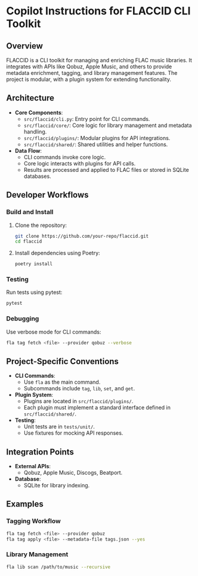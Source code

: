 # Copilot Instructions for FLACCID CLI Toolkit

## Overview
FLACCID is a CLI toolkit for managing and enriching FLAC music libraries. It integrates with APIs like Qobuz, Apple Music, and others to provide metadata enrichment, tagging, and library management features. The project is modular, with a plugin system for extending functionality.

## Architecture
- **Core Components**:
  - `src/flaccid/cli.py`: Entry point for CLI commands.
  - `src/flaccid/core/`: Core logic for library management and metadata handling.
  - `src/flaccid/plugins/`: Modular plugins for API integrations.
  - `src/flaccid/shared/`: Shared utilities and helper functions.
- **Data Flow**:
  - CLI commands invoke core logic.
  - Core logic interacts with plugins for API calls.
  - Results are processed and applied to FLAC files or stored in SQLite databases.

## Developer Workflows
### Build and Install
1. Clone the repository:
   ```bash
   git clone https://github.com/your-repo/flaccid.git
   cd flaccid
   ```
2. Install dependencies using Poetry:
   ```bash
   poetry install
   ```

### Testing
Run tests using pytest:
```bash
pytest
```

### Debugging
Use verbose mode for CLI commands:
```bash
fla tag fetch <file> --provider qobuz --verbose
```

## Project-Specific Conventions
- **CLI Commands**:
  - Use `fla` as the main command.
  - Subcommands include `tag`, `lib`, `set`, and `get`.
- **Plugin System**:
  - Plugins are located in `src/flaccid/plugins/`.
  - Each plugin must implement a standard interface defined in `src/flaccid/shared/`.
- **Testing**:
  - Unit tests are in `tests/unit/`.
  - Use fixtures for mocking API responses.

## Integration Points
- **External APIs**:
  - Qobuz, Apple Music, Discogs, Beatport.
- **Database**:
  - SQLite for library indexing.

## Examples
### Tagging Workflow
```bash
fla tag fetch <file> --provider qobuz
fla tag apply <file> --metadata-file tags.json --yes
```

### Library Management
```bash
fla lib scan /path/to/music --recursive
```

